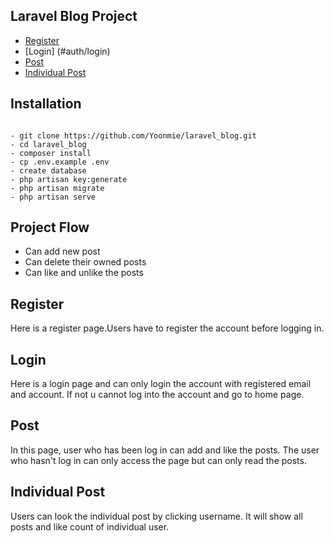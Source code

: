 ## Laravel Blog Project
- [Register](#auth/register)
- [Login] (#auth/login)
- [Post](#posts/index)
- [Individual Post](#user/posts/index)

## Installation

```

- git clone https://github.com/Yoonmie/laravel_blog.git
- cd laravel_blog
- composer install
- cp .env.example .env
- create database
- php artisan key:generate
- php artisan migrate
- php artisan serve

```

## Project Flow 
- Can add new post
- Can delete their owned posts
- Can like and unlike the posts


## Register
Here is a register page.Users have to register the account before logging in.


## Login
Here is a login page and can only login the account with registered email and account. If not u cannot log into the account and go to home page.

## Post
In this page, user who has been log in can add and like the posts. The user who hasn't log in can only access the page but can only read the posts.

## Individual Post
Users can look the individual post by clicking username. It will show all posts and like count of individual user.




